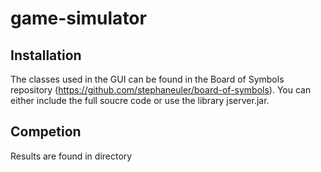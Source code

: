 # game-simulator

## Installation
The classes used in the GUI can be found in the Board of Symbols repository (https://github.com/stephaneuler/board-of-symbols). You can either include the full soucre code or use the library jserver.jar. 

## Competion
Results are found in directory 
